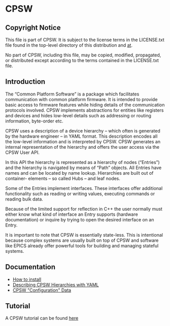 # CPSW

## Copyright Notice
This file is part of CPSW. It is subject to the license terms in the LICENSE.txt file found in the top-level directory of this distribution and [at](https://confluence.slac.stanford.edu/display/ppareg/LICENSE.html).

No part of CPSW, including this file, may be copied, modified, propagated, or distributed except according to the terms contained in the LICENSE.txt file.

## Introduction

The “Common Platform Software” is a package which facilitates communication with common platform firmware. It is intended to provide basic access to firmware features while hiding details of the communication protocols involved. CPSW implements abstractions for entities like registers and devices and hides low-level details such as addressing or routing information, byte-order etc.

CPSW uses a description of a device hierarchy – which often is generated by the hardware engineer – in YAML format. This description encodes all the low-level information and is interpreted by CPSW. CPSW generates an internal representation of the hierarchy and offers the user access via the CPSW User API.

In this API the hierarchy is represented as a hierarchy of nodes (“Entries”) and the hierarchy is navigated by means of “Path” objects. All Entries have names and can be located by name lookup. Hierarchies are built out of container- elements – so called Hubs – and leaf nodes.

Some of the Entries implement interfaces. These interfaces offer additional functionality such as reading or writing values, executing commands or reading bulk data.

Because of the limited support for reflection in C++ the user normally must either know what kind of interface an Entry supports (hardware documentation) or inquire by trying to open the desired interface on an Entry.

It is important to note that CPSW is essentially state-less. This is intentional because complex systems are usually built on top of CPSW and software like EPICS already offer powerful tools for building and managing stateful systems.

## Documentation

- [How to install](INSTALL.md)
- [Describing CPSW Hierarchies with YAML](README.yamlDefinition.md)
- [CPSW "Configuration" Data](README.configData.md)

## Tutorial

A CPSW tutorial can be found [here](https://github.com/slaclab/CpswTutorial)
